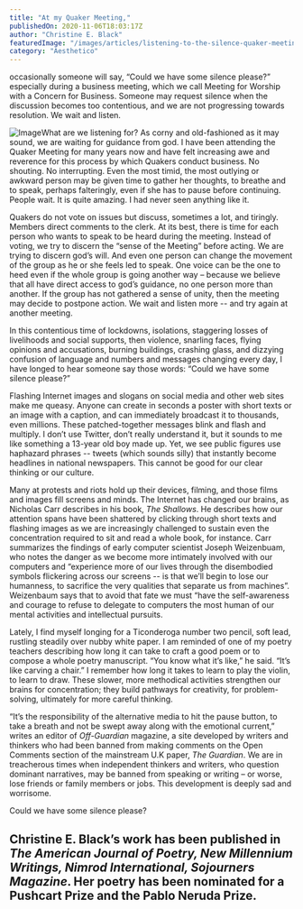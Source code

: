 ```yaml
---
title: "At my Quaker Meeting,"
publishedOn: 2020-11-06T18:03:17Z
author: "Christine E. Black"
featuredImage: "/images/articles/listening-to-the-silence-quaker-meeting-600x400.jpg"
category: "Aesthetico"
---
```


occasionally someone will say, “Could we have some silence please?” especially during a business meeting, which we call Meeting for Worship with a Concern for Business. Someone may request silence when the discussion becomes too contentious, and we are not progressing towards resolution. We wait and listen.

![Image](/images/articles/listening-to-the-silence-quaker-meeting-600x400.jpg)What are we listening for? As corny and old-fashioned as it may sound, we are waiting for guidance from god. I have been attending the Quaker Meeting for many years now and have felt increasing awe and reverence for this process by which Quakers conduct business. No shouting. No interrupting. Even the most timid, the most outlying or awkward person may be given time to gather her thoughts, to breathe and to speak, perhaps falteringly, even if she has to pause before continuing. People wait. It is quite amazing. I had never seen anything like it.

Quakers do not vote on issues but discuss, sometimes a lot, and tiringly. Members direct comments to the clerk. At its best, there is time for each person who wants to speak to be heard during the meeting. Instead of voting, we try to discern the “sense of the Meeting” before acting. We are trying to discern god’s will. And even one person can change the movement of the group as he or she feels led to speak. One voice can be the one to heed even if the whole group is going another way – because we believe that all have direct access to god’s guidance, no one person more than another. If the group has not gathered a sense of unity, then the meeting may decide to postpone action. We wait and listen more -- and try again at another meeting.

In this contentious time of lockdowns, isolations, staggering losses of livelihoods and social supports, then violence, snarling faces, flying opinions and accusations, burning buildings, crashing glass, and dizzying confusion of language and numbers and messages changing every day, I have longed to hear someone say those words: “Could we have some silence please?”

Flashing Internet images and slogans on social media and other web sites make me queasy. Anyone can create in seconds a poster with short texts or an image with a caption, and can immediately broadcast it to thousands, even millions. These patched-together messages blink and flash and multiply. I don’t use Twitter, don’t really understand it, but it sounds to me like something a 13-year old boy made up. Yet, we see public figures use haphazard phrases -- tweets (which sounds silly) that instantly become headlines in national newspapers. This cannot be good for our clear thinking or our culture.

Many at protests and riots hold up their devices, filming, and those films and images fill screens and minds. The Internet has changed our brains, as Nicholas Carr describes in his book, *The Shallows*. He describes how our attention spans have been shattered by clicking through short texts and flashing images as we are increasingly challenged to sustain even the concentration required to sit and read a whole book, for instance. Carr summarizes the findings of early computer scientist Joseph Weizenbuam, who notes the danger as we become more intimately involved with our computers and “experience more of our lives through the disembodied symbols flickering across our screens -- is that we’ll begin to lose our humanness, to sacrifice the very qualities that separate us from machines”. Weizenbaum says that to avoid that fate we must “have the self-awareness and courage to refuse to delegate to computers the most human of our mental activities and intellectual pursuits.

Lately, I find myself longing for a Ticonderoga number two pencil, soft lead, rustling steadily over nubby white paper. I am reminded of one of my poetry teachers describing how long it can take to craft a good poem or to compose a whole poetry manuscript. “You know what it’s like,” he said. “It’s like carving a chair.” I remember how long it takes to learn to play the violin, to learn to draw. These slower, more methodical activities strengthen our brains for concentration; they build pathways for creativity, for problem-solving, ultimately for more careful thinking.

“It’s the responsibility of the alternative media to hit the pause button, to take a breath and not be swept away along with the emotional current,” writes an editor of *Off-Guardian* magazine, a site developed by writers and thinkers who had been banned from making comments on the Open Comments section of the mainstream U.K paper, *The Guardian*. We are in treacherous times when independent thinkers and writers, who question dominant narratives, may be banned from speaking or writing – or worse, lose friends or family members or jobs. This development is deeply sad and worrisome.

Could we have some silence please?

## Christine E. Black’s work has been published in *The American Journal of Poetry, New Millennium Writings, Nimrod International, Sojourners Magazine*. Her poetry has been nominated for a Pushcart Prize and the Pablo Neruda Prize.
